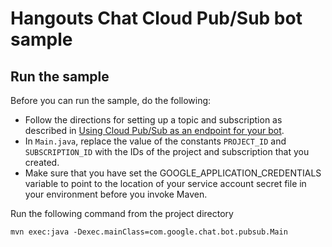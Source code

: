 # Hangouts Chat Cloud Pub/Sub bot sample

## Run the sample

Before you can run the sample, do the following:

  - Follow the directions for setting up a topic and subscription as
    described in
    [Using Cloud Pub/Sub as an endpoint for your bot](https://developers.google.com/hangouts/chat/how-tos/pub-sub).
  - In `Main.java`, replace the value of the constants `PROJECT_ID` and
    `SUBSCRIPTION_ID` with the IDs of the project and subscription that
    you created.
  - Make sure that you have set the GOOGLE_APPLICATION_CREDENTIALS variable
    to point to the location of your service account secret file in your
    environment before you invoke Maven.

Run the following command from the project directory

```
mvn exec:java -Dexec.mainClass=com.google.chat.bot.pubsub.Main
```
